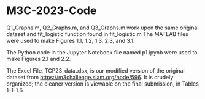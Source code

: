 # M3C-2023-Code

Q1_Graphs.m, Q2_Graphs.m, and Q3_Graphs.m work upon the same original dataset and fit_logistic function found in fit_logistic.m
The MATLAB files were used to make Figures 1.1, 1.2, 1.3, 2.3, and 3.1.

The Python code in the Jupyter Notebook file named p1.ipynb were used to make Figures 2.1 and 2.2.

The Excel File, TCP23_data.xlsx, is our modified version of the original dataset from https://m3challenge.siam.org/node/596. It is crudely organized; the cleaner version is viewable on the final submission, in Tables 1-1-1.6.
